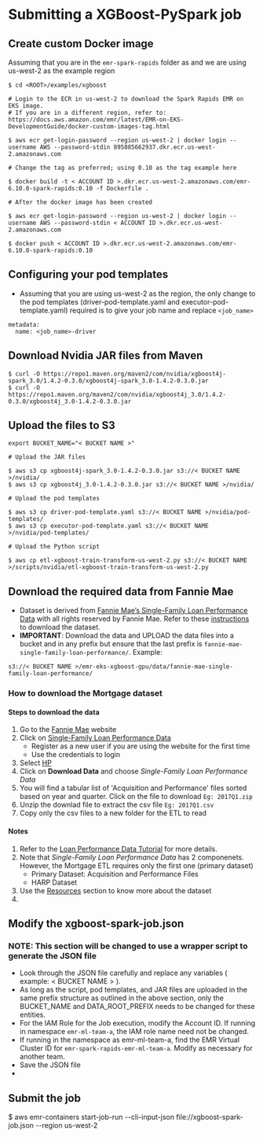 # Submitting a XGBoost-PySpark job

## Create custom Docker image

Assuming that you are in the `emr-spark-rapids` folder as <ROOT> and we are using us-west-2 as the example region

```
$ cd <ROOT>/examples/xgboost

# Login to the ECR in us-west-2 to download the Spark Rapids EMR on EKS image.
# If you are in a different region, refer to: https://docs.aws.amazon.com/emr/latest/EMR-on-EKS-DevelopmentGuide/docker-custom-images-tag.html

$ aws ecr get-login-password --region us-west-2 | docker login --username AWS --password-stdin 895885662937.dkr.ecr.us-west-2.amazonaws.com

# Change the tag as preferred; using 0.10 as the tag example here

$ docker build -t < ACCOUNT ID >.dkr.ecr.us-west-2.amazonaws.com/emr-6.10.0-spark-rapids:0.10 -f Dockerfile .

# After the docker image has been created

$ aws ecr get-login-password --region us-west-2 | docker login --username AWS --password-stdin < ACCOUNT ID >.dkr.ecr.us-west-2.amazonaws.com

$ docker push < ACCOUNT ID >.dkr.ecr.us-west-2.amazonaws.com/emr-6.10.0-spark-rapids:0.10

```

## Configuring your pod templates

- Assuming that you are using us-west-2 as the region, the only change to the pod templates (driver-pod-template.yaml and executor-pod-template.yaml) required is to give your job name and replace `<job_name>`

```
metadata:
  name: <job_name>-driver
```
## Download Nvidia JAR files from Maven

```
$ curl -O https://repo1.maven.org/maven2/com/nvidia/xgboost4j-spark_3.0/1.4.2-0.3.0/xgboost4j-spark_3.0-1.4.2-0.3.0.jar
$ curl -O https://repo1.maven.org/maven2/com/nvidia/xgboost4j_3.0/1.4.2-0.3.0/xgboost4j_3.0-1.4.2-0.3.0.jar
```

## Upload the files to S3

```
export BUCKET_NAME="< BUCKET NAME >"

# Upload the JAR files

$ aws s3 cp xgboost4j-spark_3.0-1.4.2-0.3.0.jar s3://< BUCKET NAME >/nvidia/
$ aws s3 cp xgboost4j_3.0-1.4.2-0.3.0.jar s3://< BUCKET NAME >/nvidia/

# Upload the pod templates

$ aws s3 cp driver-pod-template.yaml s3://< BUCKET NAME >/nvidia/pod-templates/
$ aws s3 cp executor-pod-template.yaml s3://< BUCKET NAME >/nvidia/pod-templates/

# Upload the Python script

$ aws cp etl-xgboost-train-transform-us-west-2.py s3://< BUCKET NAME >/scripts/nvidia/etl-xgboost-train-transform-us-west-2.py
```

## Download the required data from Fannie Mae

- Dataset is derived from [Fannie Mae’s Single-Family Loan Performance Data](http://www.fanniemae.com/portal/funding-the-market/data/loan-performance-data.html) with all rights reserved by Fannie Mae. Refer to these [instructions](https://github.com/NVIDIA/spark-rapids-examples/blob/branch-23.04/docs/get-started/xgboost-examples/dataset/mortgage.md) to download the dataset.
- **IMPORTANT**: Download the data and UPLOAD the data files into a bucket and in any prefix but ensure that the last prefix is `fannie-mae-single-family-loan-performance/`. Example:
```
s3://< BUCKET NAME >/emr-eks-xgboost-gpu/data/fannie-mae-single-family-loan-performance/
```

### How to download the Mortgage dataset

#### Steps to download the data

1. Go to the [Fannie Mae](https://capitalmarkets.fanniemae.com/credit-risk-transfer/single-family-credit-risk-transfer/fannie-mae-single-family-loan-performance-data) website
2. Click on [Single-Family Loan Performance Data](https://datadynamics.fanniemae.com/data-dynamics/?&_ga=2.181456292.2043790680.1657122341-289272350.1655822609#/reportMenu;category=HP)
    * Register as a new user if you are using the website for the first time
    * Use the credentials to login
3. Select [HP](https://datadynamics.fanniemae.com/data-dynamics/#/reportMenu;category=HP)
4. Click on  **Download Data** and choose *Single-Family Loan Performance Data*
5. You will find a tabular list of 'Acquisition and Performance' files sorted based on year and quarter. Click on the file to download `Eg: 2017Q1.zip`
6. Unzip the downlad file to extract the csv file `Eg: 2017Q1.csv`
7. Copy only the csv files to a new folder for the ETL to read

#### Notes
1. Refer to the [Loan Performance Data Tutorial](https://capitalmarkets.fanniemae.com/media/9066/display) for more details.
2. Note that *Single-Family Loan Performance Data* has 2 componenets. However, the Mortgage ETL requires only the first one (primary dataset)
    * Primary Dataset:  Acquisition and Performance Files
    * HARP Dataset
3. Use the [Resources](https://datadynamics.fanniemae.com/data-dynamics/#/resources/HP) section to know more about the dataset
4.

## Modify the xgboost-spark-job.json

### **NOTE**: This section will be changed to use a wrapper script to generate the JSON file

- Look through the JSON file carefully and replace any variables ( example: < BUCKET NAME > ).
- As long as the script, pod templates, and JAR files are uploaded in the same prefix structure as outlined in the above section, only the BUCKET_NAME and DATA_ROOT_PREFIX needs to be changed for these entities.
- For the IAM Role for the Job execution, modify the Account ID. If running in namespace `emr-ml-team-a`, the IAM role name need not be changed.
- If running in the namespace as emr-ml-team-a, find the EMR Virtual Cluster ID for `emr-spark-rapids-emr-ml-team-a`. Modify as necessary for another team.
- Save the JSON file
-
## Submit the job

$ aws emr-containers start-job-run --cli-input-json file://xgboost-spark-job.json --region us-west-2
